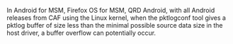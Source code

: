 In Android for MSM, Firefox OS for MSM, QRD Android, with all Android releases from CAF using the Linux kernel, when the pktlogconf tool gives a pktlog buffer of size less than the minimal possible source data size in the host driver, a buffer overflow can potentially occur.
